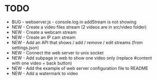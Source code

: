 # TODO

- BUG - webserver.js - console.log in addStream is not showing
- NEW - Create a video files stream (2 videos are in src/video folder)
- NEW - Create a webcam stream
- NEW - Create an IP cam stream
- NEW - Add an API that shows / add / remove / edit streams (from settings.json)
- NEW - Connect the web server to unix socket
- NEW - Add subpage in web to show one video only (replace #content with one video + back button)
- NEW - Add the example of web server configuration file to README
- NEW - Add a watermark to video
